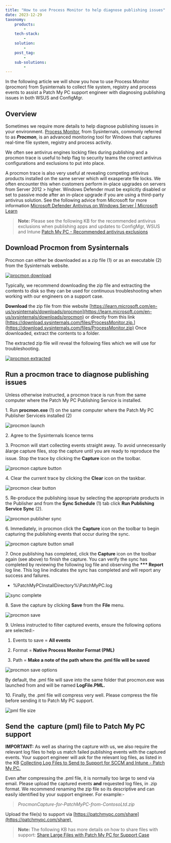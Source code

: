 ```yaml
---
title: "How to use Process Monitor to help diagnose publishing issues"
date: 2023-12-29
taxonomy:
    products:
        - 
    tech-stack:
        - 
    solution:
        - 
    post_tag:
        - 
    sub-solutions:
        - 
---
```


In the following article we will show you how to use Process Monitor (procmon) from Sysinternals to collect file system, registry and process events to assist a Patch My PC support engineer with diagnosing publishing issues in both WSUS and ConfigMgr.

## Overview

Sometimes we require more details to help diagnose publishing issues in your environment. [Process Monitor](https://learn.microsoft.com/en-us/sysinternals/downloads/procmon), from Sysinternals, commonly referred to as _**Procmon**_, is an advanced monitoring tool for Windows that captures real-time file system, registry and process activity.

We often see antivirus engines locking files during publishing and a procmon trace is useful to help flag to security teams the correct antivirus configurations and exclusions to put into place.

A procmon trace is also very useful at revealing competing antivirus products installed on the same server which will exasperate file locks. We often encounter this when customers perform in-place upgrades on servers from Server 2012 > higher. Windows Defender must be explicitly disabled or set to passive mode after an in-place upgrade if you are using a third-party antivirus solution. See the following advice from Microsoft for more information [Microsoft Defender Antivirus on Windows Server | Microsoft Learn](https://learn.microsoft.com/en-us/microsoft-365/security/defender-endpoint/microsoft-defender-antivirus-on-windows-server?view=o365-worldwide#what-happens-if-a-non-microsoft-antivirus-product-is-uninstalled)

> **Note:** Please see the following KB for the recommended antivirus exclusions when publishing apps and updates to ConfigMgr, WSUS and Intune [Patch My PC - Recommended antivirus exclusions](https://patchmypc.com/recommended-antivirus-exclusions)

## Download Procmon from Sysinternals

Procmon can either be downloaded as a zip file (1) or as an executable (2) from the Sysinternals website.

[![procmon download](/_images/procmon-download-1.png "procmon download")](https://patchmypc.com/app/uploads/2025/04/procmon-download-1.png)

Typically, we recommend downloading the zip file and extracting the contents to disk so they can be used for continuous troubleshooting when working with our engineers on a support case.

**Download** the zip file from thie website [https://learn.microsoft.com/en-us/sysinternals/downloads/procmon](https://learn.microsoft.com/en-us/sysinternals/downloads/procmon) or directly from this link [https://download.sysinternals.com/files/ProcessMonitor.zip.](https://download.sysinternals.com/files/ProcessMonitor.zip) Once downloaded, extract the contents to a folder.

The extracted zip file will reveal the following files which we will use for troubleshooting.

[![procmon extracted](/_images/procmon-extracted-1.png "procmon extracted")](https://patchmypc.com/app/uploads/2025/04/procmon-extracted-1.png)

## Run a procmon trace to diagnose publishing issues

Unless otherwise instructed, a procmon trace is run from the same computer where the Patch My PC Publishing Service is installed.

1\. Run **procmon.exe** (1) on the same computer where the Patch My PC Publisher Serviceis installed (2)

![procmon launch](/_images/procmon-launch-1.png "procmon launch")

2\. Agree to the Sysinternals licence terms

3\. Procmon will start collecting events straight away. To avoid unnecessarily âlarge capture files, stop the capture until you are ready to reproduce the issue. Stop the trace by clicking the **Capture** icon on the toolbar.

![procmon capture button](/_images/procmon-capture-button-e1703848606988.png "procmon capture button")

4\. Clear the current trace by clicking the **Clear** icon on the taskbar.

![procmon clear button](/_images/procmon-clear-button.png "procmon clear button")

5\. Re-produce the publishing issue by selecting the appropriate products in the Publisher and from the **Sync Schedule** (1) tab click **Run Publishing Service Sync** (2).

![procmon publisher sync](/_images/procmon-publisher-sync.png "procmon publisher sync")

6\. Immediately, in procmon click the **Capture** icon on the toolbar to begin capturing the publishing events that occur during the sync.

![procmon capture button small](/_images/procmon-capture-button-small.png "procmon capture button small")

7\. Once publishing has completed, click the **Capture** icon on the toolbar again (see above) to finish the capture. You can verify the sync has completed by reviewing the following log file and observing the **\*\*\* Report** log line. This log line indicates the sync has completed and will report any success and failures.

- %PatchMyPCInstallDirectory%\\PatchMyPC.log

![sync complete](/_images/procmon-sync-complete-e1703850811274.png "sync complete")

8\. Save the capture by clicking **Save** from the **File** menu.

![procmon save](/_images/procmon-save.png "procmon save")

9\. Unless instructed to filter captured events, ensure the following options are selected:-

1. Events to save = **All events**

3. Format = **Native Process Monitor Format (PML)**

5. Path = **Make a note of the path where the .pml file will be saved**

![procmon save options](/_images/procmon-save-options.png "procmon save options")

By default, the .pml file will save into the same folder that procmon.exe was launched from and will be named **LogFile.PML.**

10\. Finally, the .pml file will compress very well. Please compress the file before sending it to Patch My PC support.

![pml file size](/_images/pml-file-size.png "pml file size")

## Send the  capture (pml) file to Patch My PC support

**IMPORTANT:** As well as sharing the capture with us, we also require the relevant log files to help us match failed publishing events with the captured events. Your support engineer will ask for the relevant log files, as listed in the KB [Collecting Log Files to Send to Support for SCCM and Intune - Patch My PC.](https://patchmypc.com/collecting-log-files-for-patch-my-pc-support#publishing-service-logs)

Even after compressing the .pml file, it is normally too large to send via email. Please upload the captured events **and** requested log files, in .zip format. We recommend renaming the zip file so its descriptive and can easily identified by your support engineer. For example:-

> _ProcmonCapture-for-PatchMyPC-from-ContosoLtd.zip_

Upload the file(s) to support via [https://patchmypc.com/share](https://patchmypc.com/share) 

> **Note:** The following KB has more details on how to share files with support: [Share Large Files with Patch My PC for Support Case](https://patchmypc.com/how-to-share-large-files)